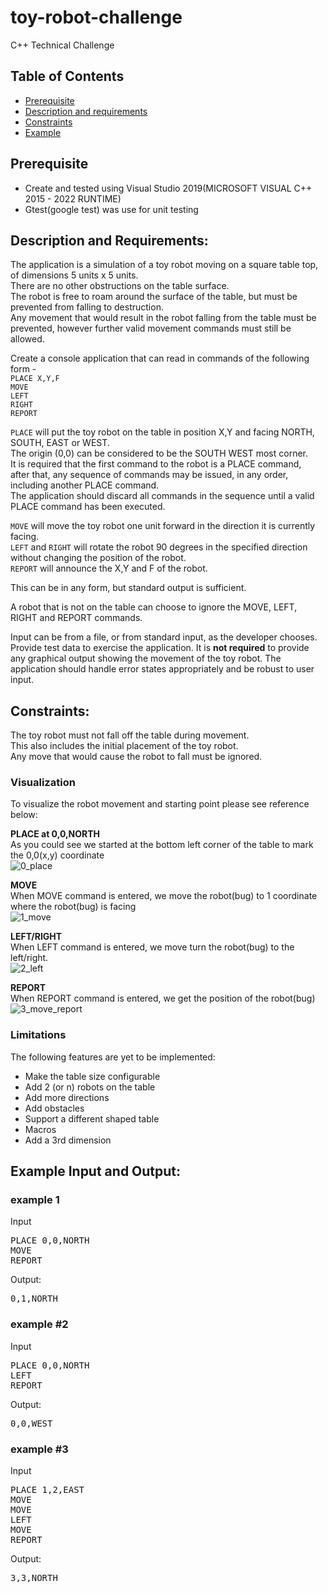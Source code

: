 # toy-robot-challenge
C++ Technical Challenge
## Table of Contents  
* [Prerequisite](#prerequisite)  
* [Description and requirements](#description)  
* [Constraints](#constraints)  
* [Example](#example)  

<a name="prerequisite"/>

## Prerequisite
* Create and tested using Visual Studio 2019(MICROSOFT VISUAL C++ 2015 - 2022 RUNTIME)
* Gtest(google test) was use for unit testing


<a name="description"/>

## Description and Requirements:
The application is a simulation of a toy robot moving on a square table top, of dimensions 5 units x 5 units.<br/>
There are no other obstructions on the table surface.<br/>
The robot is free to roam around the surface of the table, but must be prevented from falling to destruction.<br/>
Any movement that would result in the robot falling from the table must be prevented, however further valid movement commands must still be allowed. <br/>

Create a console application that can read in commands of the following form - <br/>
`PLACE X,Y,F`<br/>
`MOVE`<br/>
`LEFT`<br/>
`RIGHT` <br/>
`REPORT`<br/>

`PLACE` will put the toy robot on the table in position X,Y and facing NORTH, SOUTH, EAST or WEST. <br/>
The origin (0,0) can be considered to be the SOUTH WEST most corner. <br/>
It is required that the first command to the robot is a PLACE command, <br/>
after that, any sequence of commands may be issued, in any order, including another PLACE command. <br/>
The application should discard all commands in the sequence until a valid PLACE command has been executed. <br/>

`MOVE` will move the toy robot one unit forward in the direction it is currently facing.<br/>
`LEFT` and `RIGHT` will rotate the robot 90 degrees in the specified direction without changing the position of the robot. <br/>
`REPORT` will announce the X,Y and F of the robot. <br/>

This can be in any form, but standard output is sufficient. <br/>

A robot that is not on the table can choose to ignore the MOVE, LEFT, RIGHT and REPORT commands. 

Input can be from a file, or from standard input, as the developer chooses. 
Provide test data to exercise the application. 
It is **not required** to provide any graphical output showing the movement of the toy robot. 
The application should handle error states appropriately and be robust to user input.

<a name="constraints"/>

## Constraints: 
The toy robot must not fall off the table during movement.<br/> 
This also includes the initial placement of the toy robot. <br/>
Any move that would cause the robot to fall must be ignored.<br/>

### Visualization
To visualize the robot movement and starting point please see reference below:

**PLACE at 0,0,NORTH**<br/>
As you could see we started at the bottom left corner of the table to mark the 0,0(x,y) coordinate<br/>
![0_place](https://user-images.githubusercontent.com/13585907/171349681-9fbae0f6-2255-47ea-be05-2aa77e53e09c.PNG)

**MOVE**<br/>
When MOVE command is entered, we move the robot(bug) to 1 coordinate where the robot(bug) is facing<br/>
![1_move](https://user-images.githubusercontent.com/13585907/171349691-ab8f1205-0914-4c2d-8701-5db7869ba764.PNG)

**LEFT/RIGHT**<br/>
When LEFT command is entered, we move turn the robot(bug) to the left/right.<br/>
![2_left](https://user-images.githubusercontent.com/13585907/171349723-3d81b11e-2df5-4eff-a636-25142e8d2123.PNG)

**REPORT**<br/>
When REPORT command is entered, we get the position of the robot(bug)<br/>
![3_move_report](https://user-images.githubusercontent.com/13585907/171349731-23da5053-7a16-465f-a975-61aa9cfda006.PNG)

### Limitations

The following features are yet to be implemented:

* Make the table size configurable
* Add 2 (or n) robots on the table
* Add more directions
* Add obstacles
* Support a different shaped table
* Macros
* Add a 3rd dimension

<a name="example"/>

## Example Input and Output: 
### example 1
Input
<pre>
PLACE 0,0,NORTH 
MOVE 
REPORT 
</pre>
Output: 
<pre>
0,1,NORTH 
</pre>
### example #2
Input
<pre>
PLACE 0,0,NORTH 
LEFT 
REPORT 
</pre>
Output: 
<pre>
0,0,WEST 
</pre>
### example #3
Input
<pre>
PLACE 1,2,EAST 
MOVE 
MOVE 
LEFT 
MOVE 
REPORT 
</pre>
Output: 
<pre>
3,3,NORTH

